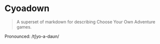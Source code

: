 # Cyoadown

> A superset of markdown for describing Choose Your Own Adventure games.

Pronounced: /tʃyo-a-daʊn/


